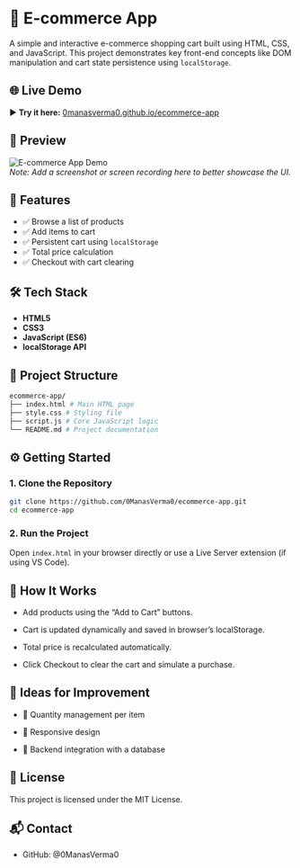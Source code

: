# 🛒 E-commerce App

A simple and interactive e-commerce shopping cart built using HTML, CSS, and JavaScript. This project demonstrates key front-end concepts like DOM manipulation and cart state persistence using `localStorage`.

## 🌐 Live Demo

▶️ **Try it here:** [0manasverma0.github.io/ecommerce-app](https://0manasverma0.github.io/ecommerce-app/)

## 📸 Preview

![E-commerce App Demo](demo.gif)  
*Note: Add a screenshot or screen recording here to better showcase the UI.*

## 🚀 Features

- ✅ Browse a list of products
- ✅ Add items to cart
- ✅ Persistent cart using `localStorage`
- ✅ Total price calculation
- ✅ Checkout with cart clearing

## 🛠️ Tech Stack

- **HTML5**
- **CSS3**
- **JavaScript (ES6)**
- **localStorage API**

## 📁 Project Structure

```bash
ecommerce-app/
├── index.html # Main HTML page
├── style.css # Styling file
├── script.js # Core JavaScript logic
└── README.md # Project documentation
```


## ⚙️ Getting Started

### 1. Clone the Repository

```bash
git clone https://github.com/0ManasVerma0/ecommerce-app.git
cd ecommerce-app
```

### 2. Run the Project

Open ```index.html``` in your browser directly or use a Live Server extension (if using VS Code).

## 📌 How It Works

- Add products using the “Add to Cart” buttons.

- Cart is updated dynamically and saved in browser’s localStorage.

- Total price is recalculated automatically.

- Click Checkout to clear the cart and simulate a purchase.

## 🧠 Ideas for Improvement

- 🛒 Quantity management per item

- 📱 Responsive design

- 🧰 Backend integration with a database

## 📄 License

This project is licensed under the MIT License.

## 📬 Contact

- GitHub: @0ManasVerma0